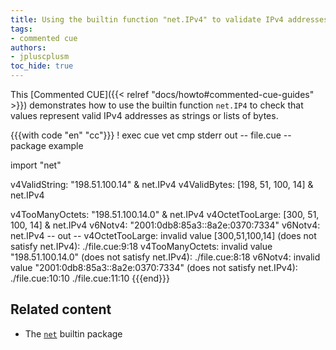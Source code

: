 ```yaml
---
title: Using the builtin function "net.IPv4" to validate IPv4 addresses
tags:
- commented cue
authors:
- jpluscplusm
toc_hide: true
---
```


This [Commented CUE]({{< relref "docs/howto#commented-cue-guides" >}})
demonstrates how to use the builtin function `net.IP4` to check that values
represent valid IPv4 addresses as strings or lists of bytes.

{{{with code "en" "cc"}}}
! exec cue vet
cmp stderr out
-- file.cue --
package example

import "net"

v4ValidString: "198.51.100.14" & net.IPv4
v4ValidBytes: [198, 51, 100, 14] & net.IPv4

v4TooManyOctets: "198.51.100.14.0" & net.IPv4
v4OctetTooLarge: [300, 51, 100, 14] & net.IPv4
v6Notv4: "2001:0db8:85a3::8a2e:0370:7334"
v6Notv4: net.IPv4
-- out --
v4OctetTooLarge: invalid value [300,51,100,14] (does not satisfy net.IPv4):
    ./file.cue:9:18
v4TooManyOctets: invalid value "198.51.100.14.0" (does not satisfy net.IPv4):
    ./file.cue:8:18
v6Notv4: invalid value "2001:0db8:85a3::8a2e:0370:7334" (does not satisfy net.IPv4):
    ./file.cue:10:10
    ./file.cue:11:10
{{{end}}}

## Related content

- The [`net`](https://pkg.go.dev/cuelang.org/go/pkg/net) builtin package

